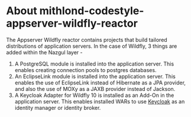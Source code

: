 # About mithlond-codestyle-appserver-wildfly-reactor

The Appserver Wildfly reactor contains projects that build tailored distributions of application servers.
In the case of Wildfly, 3 things are added within the Nazgul layer -

1. A PostgreSQL module is installed into the application server.
   This enables creating connection pools to postgres databases.
2. An EclipseLink module is installed into the application server. This enables the use of EclipseLink instead
   of Hibernate as a JPA provider, and also the use of MOXy as a JAXB provider instead of Jackson.
3. A Keycloak Adapter for Wildfly 10 is installed as an Add-On in the application server. This enables installed
   WARs to use [Keycloak](http://www.keycloak.org/index.html) as an identity manager or identity broker.
